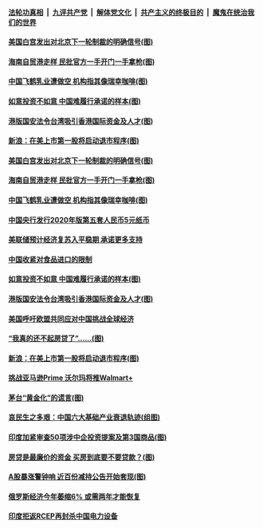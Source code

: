 

####  [法轮功真相](../../../../basic/blob/master/README.md?t=07092131) &nbsp;|&nbsp; [九评共产党](../../../../9ping.md/blob/master/README.md?t=07092131) &nbsp;|&nbsp; [解体党文化](../../../../jtdwh.md/blob/master/README.md?t=07092131)  &nbsp;|&nbsp; [共产主义的终极目的](../../../../gczydzjmd.md/blob/master/README.md?t=07092131) &nbsp;|&nbsp; [魔鬼在统治我们的世界](../../../../mgztzwmdsj.md/blob/master/README.md?t=07092131) 

#### [美国白宫发出对北京下一轮制裁的明确信号(图)](../pages/p5/939164.md?t=07092131) 

#### [海南自贸港走样 民批官方一手开门一手拿枪(图)](../pages/p5/939100.md?t=07092131) 

#### [中国飞鹤乳业遭做空 机构指其像瑞幸咖啡(图)](../pages/p5/939104.md?t=07092131) 

#### [如意投资不如意 中国难履行承诺的样本(图)](../pages/p5/939080.md?t=07092131) 

#### [港版国安法令台湾吸引香港国际资金及人才(图)](../pages/p5/939076.md?t=07092131) 

#### [新浪：在美上市第一股将启动退市程序(图)](../pages/p5/939023.md?t=07092131) 

#### [美国白宫发出对北京下一轮制裁的明确信号(图)](../pages/p5/939164.md?t=07092131) 

#### [海南自贸港走样 民批官方一手开门一手拿枪(图)](../pages/p5/939100.md?t=07092131) 

#### [中国飞鹤乳业遭做空 机构指其像瑞幸咖啡(图)](../pages/p5/939104.md?t=07092131) 

#### [中国央行发行2020年版第五套人民币5元纸币](../pages/p5/939103.md?t=07092131) 

#### [美联储预计经济复苏入平稳期 承诺更多支持](../pages/p5/939102.md?t=07092131) 

#### [中国收紧对食品进口的限制](../pages/p5/939082.md?t=07092131) 

#### [如意投资不如意 中国难履行承诺的样本(图)](../pages/p5/939080.md?t=07092131) 

#### [港版国安法令台湾吸引香港国际资金及人才(图)](../pages/p5/939076.md?t=07092131) 

#### [美国呼吁欧盟共同应对中国挑战全球经济](../pages/p5/939074.md?t=07092131) 

#### [“我真的还不起房贷了”……(图)](../pages/p5/939012.md?t=07092131) 

#### [新浪：在美上市第一股将启动退市程序(图)](../pages/p5/939023.md?t=07092131) 

#### [挑战亚马逊Prime 沃尔玛将推Walmart+](../pages/p5/939020.md?t=07092131) 

#### [茅台“黄金化”的谎言(图)](../pages/p5/939017.md?t=07092131) 

#### [哀民生之多艰：中国六大基础产业衰退轨迹(组图)](../pages/p5/939007.md?t=07092131) 


#### [印度加紧审查50项涉中企投资提案及第3国商品(图)](../pages/p5/938987.md?t=07092131) 

#### [房贷是最廉价的资金 买房到底要不要贷款？(图)](../pages/p5/938982.md?t=07092131) 

#### [A股暴涨警钟响 近百份减持公告开始套现(图)](../pages/p5/938981.md?t=07092131) 

#### [俄罗斯经济今年萎缩6% 或需两年才能恢复](../pages/p5/938968.md?t=07092131) 

#### [印度拒返RCEP再封杀中国电力设备](../pages/p5/938910.md?t=07092131) 

